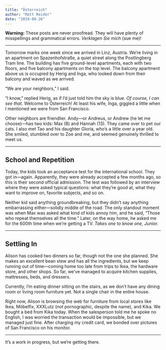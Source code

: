 ```yaml
---
title: "Österreich"
author: "Matt Reider"
date: "2019-08-26"
---
```


**Warning:** These posts are never proofread. They will have plenty of misspellings and grammatical errors. *Verklagen Sie mich* (sue me)!

---

Tomorrow marks one week since we arrived in Linz, Austria. We’re living in an apartment on Spazenhofstraße, a quiet street along the Postlingberg Tram line. The building has five ground-level apartments, each with two floors, and five balcony apartments on the top level. The balcony apartment above us is occupied by Herig and Inga, who looked down from their balcony and waved as we arrived.

“We are your neighbors,” I said.

“I know,” replied Herig, as if I’d just told him the sky is blue. *Of course, I can see that.* Welcome to Österreich! At least his wife, Inga, giggled a little when I mentioned we were from San Francisco.

Other neighbors are friendlier. Andy—or Andreus, or Andrew (he let me choose)—has two kids: Max (8) and Hannah (13). They came over to pet our cats. I also met Tao and his daughter Gloria, who’s a little over a year old. She smiled, stumbled over to Zoe and me, and seemed genuinely thrilled to meet us.

---

## School and Repetition

Today, the kids took an acceptance test for the international school. They got in—again. Apparently, they were already accepted a few months ago, so this is their second official admission. The test was followed by an interview where they were asked typical questions: what they’re good at, what they want to improve on, favorite subjects, and so on. 

Neither kid said anything groundbreaking, but they didn’t say anything embarrassing either—solidly middle of the road. The only standout moment was when Max was asked what kind of kids annoy him, and he said, “Those who repeat themselves all the time.” Later, on the way home, he asked me for the 600th time when we’re getting a TV. *Takes one to know one, Junior.*

---

## Settling In

Alison has cooked two dinners so far, though not the one she planned. She makes an excellent bean stew and has all the ingredients, but we keep running out of time—coming home too late from trips to Ikea, the hardware store, and other shops. So far, we’ve managed to acquire kitchen supplies, mattresses, beds, and dressers. 

Currently, I’m eating dinner sitting on the stairs, as we don’t have any dining room or living room furniture yet. Not a single chair in the entire house.

Right now, Alison is browsing the web for furniture from local stores like Ikea, Möbelfix, XXXLutz (*not* pornographic, despite the name), and Kika. We bought a bed from Kika today. When the salesperson told me he spoke no English, I was worried the transaction would be impossible, but we managed just fine. After charging my credit card, we bonded over pictures of San Francisco on his monitor.

---

It’s a work in progress, but we’re getting there.
